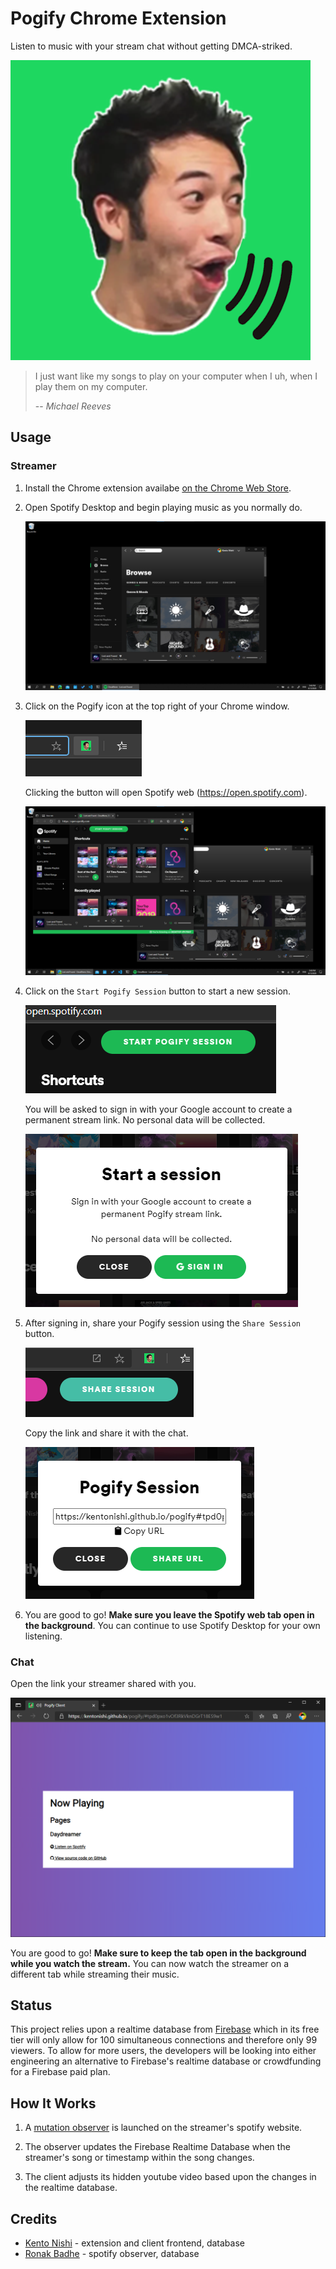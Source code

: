 # Pogify Chrome Extension

Listen to music with your stream chat without getting DMCA-striked.

![logo](img/logo.png)

> I just want like my songs to play on your computer when I uh, when I play them on my computer.
>
> -- <cite>Michael Reeves</cite>

## Usage

### Streamer

1. Install the Chrome extension availabe [on the Chrome Web Store]().

1. Open Spotify Desktop and begin playing music as you normally do.

    ![](./img/open_desktop.png)

1. Click on the Pogify icon at the top right of your Chrome window.

    ![](./img/open_extension.png)

    Clicking the button will open Spotify web (https://open.spotify.com).

    ![](./img/open_spotify_web.png)
    
1. Click on the `Start Pogify Session` button to start a new session.

    ![](./img/start_pogify_session.png)

    You will be asked to sign in with your Google account to create a permanent stream link. No personal data will be collected.

    ![](./img/sign_in.png)

1. After signing in, share your Pogify session using the `Share Session` button.

    ![](./img/share_session.png)

    Copy the link and share it with the chat.

    ![](./img/copy_link.png)

1. You are good to go! **Make sure you leave the Spotify web tab open in the background**. You can continue to use Spotify Desktop for your own listening.


### Chat

Open the link your streamer shared with you.

![](./img/client.png)

You are good to go! **Make sure to keep the tab open in the background while you watch the stream.** You can now watch the streamer on a different tab while streaming their music.

## Status

This project relies upon a realtime database from [Firebase](https://firebase.google.com/) which in its free tier will only allow for 100 simultaneous connections and therefore only 99 viewers. To allow for more users, the developers will be looking into either engineering an alternative to Firebase's realtime database or crowdfunding for a Firebase paid plan.

## How It Works

1. A [mutation observer](https://developer.mozilla.org/en-US/docs/Web/API/MutationObserver) is launched on the streamer's spotify website.

2. The observer updates the Firebase Realtime Database when the streamer's song or timestamp within the song changes.

3. The client adjusts its hidden youtube video based upon the changes in the realtime database.

## Credits

* [Kento Nishi](https://github.com/kentonishi) - extension and client frontend, database
* [Ronak Badhe](https://github.com/r2dev2bb8) - spotify observer, database
